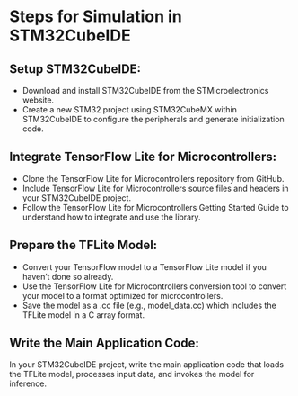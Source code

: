 # Steps for Simulation in STM32CubeIDE

## Setup STM32CubeIDE:

- Download and install STM32CubeIDE from the STMicroelectronics website.
- Create a new STM32 project using STM32CubeMX within STM32CubeIDE to configure the peripherals and generate initialization code.

## Integrate TensorFlow Lite for Microcontrollers:

- Clone the TensorFlow Lite for Microcontrollers repository from GitHub.
- Include TensorFlow Lite for Microcontrollers source files and headers in your STM32CubeIDE project.
- Follow the TensorFlow Lite for Microcontrollers Getting Started Guide to understand how to integrate and use the library.

## Prepare the TFLite Model:

- Convert your TensorFlow model to a TensorFlow Lite model if you haven’t done so already.
- Use the TensorFlow Lite for Microcontrollers conversion tool to convert your model to a format optimized for microcontrollers.
- Save the model as a .cc file (e.g., model_data.cc) which includes the TFLite model in a C array format.

## Write the Main Application Code:

In your STM32CubeIDE project, write the main application code that loads the TFLite model, processes input data, and invokes the model for inference.

